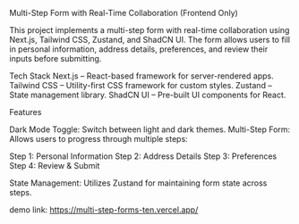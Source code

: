Multi-Step Form with Real-Time Collaboration (Frontend Only)

This project implements a multi-step form with real-time collaboration using Next.js, Tailwind CSS, Zustand, and ShadCN UI. The form allows users to fill in personal information, address details, preferences, and review their inputs before submitting.

Tech Stack
Next.js – React-based framework for server-rendered apps.
Tailwind CSS – Utility-first CSS framework for custom styles.
Zustand – State management library.
ShadCN UI – Pre-built UI components for React.


Features

Dark Mode Toggle: Switch between light and dark themes.
Multi-Step Form: Allows users to progress through multiple steps:

Step 1: Personal Information
Step 2: Address Details
Step 3: Preferences
Step 4: Review & Submit

State Management: Utilizes Zustand for maintaining form state across steps.

demo link: https://multi-step-forms-ten.vercel.app/

